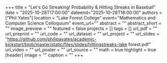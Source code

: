 +++ 
title = "Let's Go Streaking! Probability & Hitting Streaks in Baseball" 
date = "2025-10-28T17:00:00" dateend="2025-10-28T18:00:00" 
authors = ["Phil Yates"] 
location = "Lake Forest College" 
event="Mathematics and Computer Science Colloquium" 
event_url="" 
abstract = "" 
abstract_short = "" 
image_preview = "" 
featured = false 
projects = [] 
tags = [] 
url_pdf = "" 
url_preprint = "" 
url_code = "" 
url_dataset = "" 
url_project = "" 
url_slides = "https://github.com/philipayates/academic-kickstart/blob/master/static/files/slides/hittingstreaks-lake forest.pdf" 
url_video = "" 
url_poster = "" 
url_source = "" 
math = true 
highlight = true [header] 
image = "" 
caption = "" 
+++
